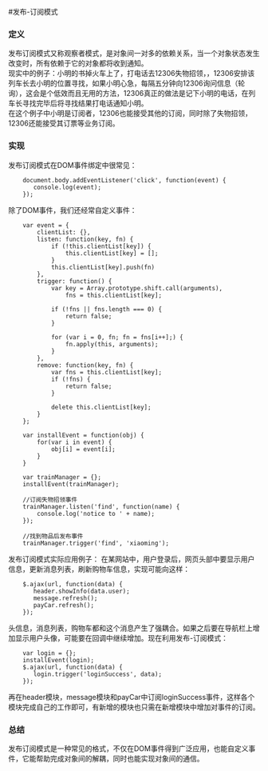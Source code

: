 #发布-订阅模式

### 定义
发布订阅模式又称观察者模式，是对象间一对多的依赖关系，当一个对象状态发生改变时，所有依赖于它的对象都将收到通知。  
现实中的例子：小明的书掉火车上了，打电话去12306失物招领，，12306安排该列车长去小明的位置寻找，如果小明心急，每隔五分钟向12306询问信息（轮询），这会是个低效而且无用的方法，12306真正的做法是记下小明的电话，在列车长寻找完毕后将寻找结果打电话通知小明。  
在这个例子中小明是订阅者，12306也能接受其他的订阅，同时除了失物招领，12306还能接受其订票等业务订阅。
### 实现
发布订阅模式在DOM事件绑定中很常见：

        document.body.addEventListener('click', function(event) {
           console.log(event);
        });
除了DOM事件，我们还经常自定义事件：

        var event = {
            clientList: {},
            listen: function(key, fn) {
                if (!this.clientList[key]) {
                    this.clientList[key] = [];
                }
                this.clientList[key].push(fn)
            },
            trigger: function() {
                var key = Array.prototype.shift.call(arguments),
                    fns = this.clientList[key];

                if (!fns || fns.length === 0) {
                    return false;
                }

                for (var i = 0, fn; fn = fns[i++];) {
                    fn.apply(this, arguments);
                }
            },
            remove: function(key, fn) {
                var fns = this.clientList[key];
                if (!fns) {
                    return false;
                }

                delete this.clientList[key];
            }
        };

        var installEvent = function(obj) {
            for(var i in event) {
                obj[i] = event[i];
            }
        }

        var trainManager = {};
        installEvent(trainManager);

        //订阅失物招领事件
        trainManager.listen('find', function(name) {
            console.log('notice to ' + name);
        });

        //找到物品后发布事件
        trainManager.trigger('find', 'xiaoming');
发布订阅模式实际应用例子：
在某网站中，用户登录后，网页头部中要显示用户信息，更新消息列表，刷新购物车信息，实现可能向这样：

        $.ajax(url, function(data) {
           header.showInfo(data.user);
           message.refresh();
           payCar.refresh();
        });
头信息，消息列表，购物车都和这个消息产生了强耦合。如果之后要在导航栏上增加显示用户头像，可能要在回调中继续增加。现在利用发布-订阅模式：

        var login = {};
        installEvent(login);    
        $.ajax(url, function(data) {
           login.trigger('loginSuccess', data);
        });
再在header模块，message模块和payCar中订阅loginSuccess事件，这样各个模块完成自己的工作即可，有新增的模块也只需在新增模块中增加对事件的订阅。
### 总结
发布订阅模式是一种常见的格式，不仅在DOM事件得到广泛应用，也能自定义事件，它能帮助完成对象间的解耦，同时也能实现对象间的通信。
